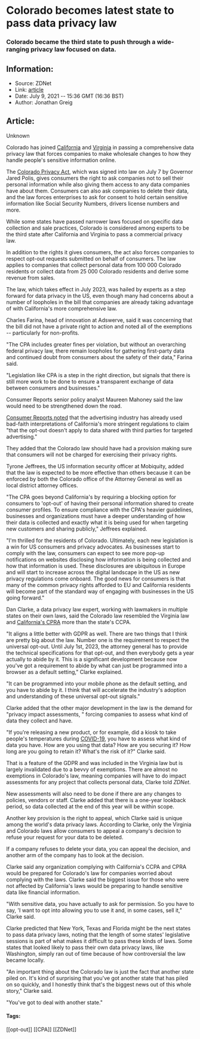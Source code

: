 # Colorado becomes latest state to pass data privacy law
### Colorado became the third state to push through a wide-ranging privacy law focused on data.

## Information:
+ Source: ZDNet
+ Link: [article](https://www.zdnet.com/article/colorado-becomes-latest-state-to-pass-data-privacy-law/)
+ Date: July 9, 2021 -- 15:36 GMT (16:36 BST)
+ Author: Jonathan Greig


## Article:
Unknown

Colorado has joined [California](https://www.zdnet.com/article/california-consumer-privacy-act-everything-you-need-to-know-about-the-ccpa/) and [Virginia](https://www.techrepublic.com/article/after-virginia-passes-new-privacy-law-states-race-to-catch-up-to-ccpa-and-gdpr/) in passing a comprehensive data privacy law that forces companies to make wholesale changes to how they handle people's sensitive information online.

The [Colorado Privacy Act](https://leg.colorado.gov/bills/sb21-190), which was signed into law on July 7 by Governor Jared Polis, gives consumers the right to ask companies not to sell their personal information while also giving them access to any data companies have about them. Consumers can also ask companies to delete their data, and the law forces enterprises to ask for consent to hold certain sensitive information like Social Security Numbers, drivers license numbers and more. 

While some states have passed narrower laws focused on specific data collection and sale practices, Colorado is considered among experts to be the third state after California and Virginia to pass a commercial privacy law. 

In addition to the rights it gives consumers, the act also forces companies to respect opt-out requests submitted on behalf of consumers. The law applies to companies that collect personal data from 100 000 Colorado residents or collect data from 25 000 Colorado residents and derive some revenue from sales.

The law, which takes effect in July 2023, was hailed by experts as a step forward for data privacy in the US, even though many had concerns about a number of loopholes in the bill that companies are already taking advantage of with California's more comprehensive law. 

Charles Farina, head of innovation at Adswerve, said it was concerning that the bill did not have a private right to action and noted all of the exemptions -- particularly for non-profits. 

"The CPA includes greater fines per violation, but without an overarching federal privacy law, there remain loopholes for gathering first-party data and continued doubt from consumers about the safety of their data," Farina said. 






"Legislation like CPA is a step in the right direction, but signals that there is still more work to be done to ensure a transparent exchange of data between consumers and businesses." 

Consumer Reports senior policy analyst Maureen Mahoney said the law would need to be strengthened down the road.

[Consumer Reports noted](https://advocacy.consumerreports.org/press_release/colorado-becomes-the-nations-third-state-with-a-consumer-privacy-law/) that the advertising industry has already used bad-faith interpretations of California's more stringent regulations to claim "that the opt-out doesn't apply to data shared with third parties for targeted advertising."

They added that the Colorado law should have had a provision making sure that consumers will not be charged for exercising their privacy rights.

Tyrone Jeffrees, the US information security officer at Mobiquity, added that the law is expected to be more effective than others because it can be enforced by both the Colorado office of the Attorney General as well as local district attorney offices. 

"The CPA goes beyond California's by requiring a blocking option for consumers to 'opt-out' of having their personal information shared to create consumer profiles. To ensure compliance with the CPA's heavier guidelines, businesses and organizations must have a deeper understanding of how their data is collected and exactly what it is being used for when targeting new customers and sharing publicly," Jeffrees explained. 

"I'm thrilled for the residents of Colorado. Ultimately, each new legislation is a win for US consumers and privacy advocates. As businesses start to comply with the law, consumers can expect to see more pop-up notifications on websites disclosing how information is being collected and how that information is used. These disclosures are ubiquitous in Europe and will start to increase across the digital landscape in the US as new privacy regulations come onboard. The good news for consumers is that many of the common privacy rights afforded to EU and California residents will become part of the standard way of engaging with businesses in the US going forward."

Dan Clarke, a data privacy law expert, working with lawmakers in multiple states on their own laws, said the Colorado law resembled the Virginia law and [California's CPRA](https://www.techrepublic.com/index.php/article/california-voters-back-new-data-privacy-law-beefing-up-ccpa/) more than the state's CCPA. 

"It aligns a little better with GDPR as well. There are two things that I think are pretty big about the law. Number one is the requirement to respect the universal opt-out. Until July 1st, 2023, the attorney general has to provide the technical specifications for that opt-out, and then everybody gets a year actually to abide by it. This is a significant development because now you've got a requirement to abide by what can just be programmed into a browser as a default setting," Clarke explained. 


"It can be programmed into your mobile phone as the default setting, and you have to abide by it. I think that will accelerate the industry's adoption and understanding of these universal opt-out signals."

Clarke added that the other major development in the law is the demand for "privacy impact assessments, " forcing companies to assess what kind of data they collect and have. 

"If you're releasing a new product, or for example, did a kiosk to take people's temperatures during [COVID-19](https://www.cnet.com/health/covid-19-vaccine-side-effects-what-we-know-so-far/), you have to assess what kind of data you have. How are you using that data? How are you securing it? How long are you going to retain it? What's the risk of it?" Clarke said.

That is a feature of the GDPR and was included in the Virginia law but is largely invalidated due to a bevvy of exemptions. There are almost no exemptions in Colorado's law, meaning companies will have to do impact assessments for any project that collects personal data, Clarke told *ZDNet*. 

New assessments will also need to be done if there are any changes to policies, vendors or staff. Clarke added that there is a one-year lookback period, so data collected at the end of this year will be within scope. 

Another key provision is the right to appeal, which Clarke said is unique among the world's data privacy laws. According to Clarke, only the Virginia and Colorado laws allow consumers to appeal a company's decision to refuse your request for your data to be deleted. 

If a company refuses to delete your data, you can appeal the decision, and another arm of the company has to look at the decision. 

Clarke said any organization complying with California's CCPA and CPRA would be prepared for Colorado's law for companies worried about complying with the laws. Clarke said the biggest issue for those who were not affected by California's laws would be preparing to handle sensitive data like financial information.

"With sensitive data, you have actually to ask for permission. So you have to say, 'I want to opt into allowing you to use it and, in some cases, sell it," Clarke said.

Clarke predicted that New York, Texas and Florida might be the next states to pass data privacy laws, noting that the length of some states' legislative sessions is part of what makes it difficult to pass these kinds of laws. Some states that looked likely to pass their own data privacy laws, like Washington, simply ran out of time because of how controversial the law became locally. 

"An important thing about the Colorado law is just the fact that another state piled on. It's kind of surprising that you've got another state that has piled on so quickly, and I honestly think that's the biggest news out of this whole story," Clarke said.

"You've got to deal with another state."





#### Tags:
[[opt-out]] [[CPA]] [[ZDNet]]
